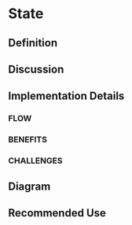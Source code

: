 # State 

## Definition

## Discussion

## Implementation Details

### FLOW
    
### BENEFITS

### CHALLENGES

## Diagram

## Recommended Use




